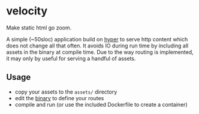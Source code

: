 # velocity
Make static html go zoom.

A simple (~50sloc) application build on [hyper](https://hyper.rs/) to serve http content which does not change all that often.
It avoids IO during run time by including all assets in the binary at compile time.
Due to the way routing is implemented, it may only by useful for serving a handful of assets.

## Usage
- copy your assets to the `assets/` directory
- edit the [binary](velocity/src/main.rs) to define your routes
- compile and run (or use the included Dockerfile to create a container)
